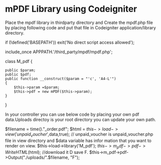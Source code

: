 # mPDF Library using Codeigniter

Place the mpdf library in thirdparty directory and Create the mpdf.php file by placing following code and put that file in Codeigniter application/library directory.

if (!defined('BASEPATH')) exit('No direct script access allowed');

include_once APPPATH.'/third_party/mpdf/mpdf.php';

class M_pdf {

    public $param;
    public $pdf;
    public function __construct($param = "'c', 'A4-L'")
    {
        $this->param =$param;
        $this->pdf = new mPDF($this->param);
    }
}


In your controller you can use below code by placing your own pdf data.Uploads directoy is your root directory you can update your own path.

$filename = time()."_order.pdf";
$html = $this->load->view('unpaid_voucher',$data,true); 
// unpaid_voucher is unpaid_voucher.php file in view directory and $data variable has infor mation that you want to render on view.
$this->load->library('M_pdf');
 $this->m_pdf->pdf->WriteHTML($html);
 //download it D save F.
 $this->m_pdf->pdf->Output("./uploads/".$filename, "F"); 

